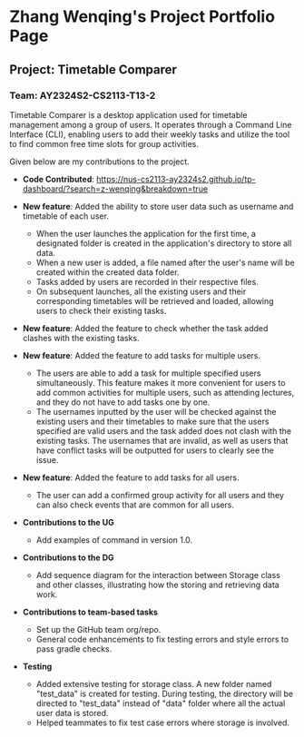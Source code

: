 # Zhang Wenqing's Project Portfolio Page

## Project: Timetable Comparer

### Team: AY2324S2-CS2113-T13-2

Timetable Comparer is a desktop application used for timetable management among a group of users. It operates through a Command Line Interface (CLI), enabling users to add their weekly tasks and utilize the tool to find common free time slots for group activities.

Given below are my contributions to the project.

* **Code Contributed**: https://nus-cs2113-ay2324s2.github.io/tp-dashboard/?search=z-wenqing&breakdown=true


* **New feature**: Added the ability to store user data such as username and timetable of each user.
  * When the user launches the application for the first time, a designated folder is created in the application's directory to store all data.
  * When a new user is added, a file named after the user's name will be created within the created data folder.
  * Tasks added by users are recorded in their respective files.
  * On subsequent launches, all the existing users and their corresponding timetables will be retrieved and loaded, allowing users to check their existing tasks.


* **New feature**: Added the feature to check whether the task added clashes with the existing tasks.


* **New feature**: Added the feature to add tasks for multiple users.
  * The users are able to add a task for multiple specified users simultaneously. This feature makes it more convenient for users to add common activities for multiple users, such as attending lectures, and they do not have to add tasks one by one.
  * The usernames inputted by the user will be checked against the existing users and their timetables to make sure that the users specified are valid users and the task added does not clash with the existing tasks. The usernames that are invalid, as well as users that have conflict tasks will be outputted for users to clearly see the issue.


* **New feature**: Added the feature to add tasks for all users.
  * The user can add a confirmed group activity for all users and they can also check events that are common for all users.


* **Contributions to the UG**
  * Add examples of command in version 1.0.


* **Contributions to the DG**
  * Add sequence diagram for the interaction between Storage class and other classes, illustrating how the storing and retrieving data work.


* **Contributions to team-based tasks** 
  * Set up the GitHub team org/repo.
  * General code enhancements to fix testing errors and style errors to pass gradle checks.


* **Testing**
  * Added extensive testing for storage class. A new folder named "test_data" is created for testing. During testing, the directory will be directed to "test_data" instead of "data" folder where all the actual user data is stored.
  * Helped teammates to fix test case errors where storage is involved.

